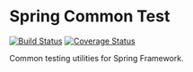 # Spring Common Test

[![Build Status](https://travis-ci.org/manusa/spring-common-test.svg?branch=master)](https://travis-ci.org/manusa/spring-common-test)
[![Coverage Status](https://coveralls.io/repos/github/manusa/spring-common-test/badge.svg?branch=master)](https://coveralls.io/github/manusa/spring-common-test)

Common testing utilities for Spring Framework.